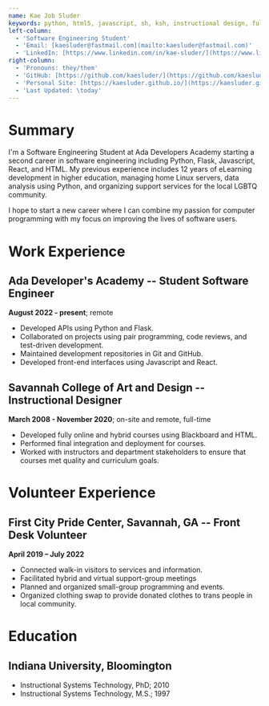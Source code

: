 ```yaml
---
name: Kae Job Sluder
keywords: python, html5, javascript, sh, ksh, instructional design, full-stack development
left-column:
  - 'Software Engineering Student'
  - 'Email: [kaesluder@fastmail.com](mailto:kaesluder@fastmail.com)'
  - 'LinkedIn: [https://www.linkedin.com/in/kae-sluder/](https://www.linkedin.com/in/kae-sluder/)'
right-column:
  - 'Pronouns: they/them'
  - 'GitHub: [https://github.com/kaesluder/](https://github.com/kaesluder/)'
  - 'Personal Site: [https://kaesluder.github.io/](https://kaesluder.github.io/)'
  - 'Last Updated: \today'
---
```


# Summary

I'm a Software Engineering Student at Ada Developers Academy starting a second
career in software engineering including  Python, Flask, Javascript, React, and
HTML. My previous experience includes 12 years of eLearning development in
higher education, managing home Linux servers, data analysis using Python, and
organizing support services for the local LGBTQ community.  

I hope to start a new career where I can combine my passion for computer
programming with my focus on improving the lives of software users. 

# Work Experience

## Ada Developer's Academy -- Student Software Engineer

**August 2022 - present**; remote

- Developed APIs using Python and Flask. 
- Collaborated on projects using pair programming, code reviews, and test-driven development.
- Maintained development repositories in Git and GitHub.
- Developed front-end interfaces using Javascript and React.

## Savannah College of Art and Design -- Instructional Designer

**March 2008 - November 2020**; on-site and remote, full-time

 - Developed fully online and hybrid courses using Blackboard and HTML. 
 - Performed final integration and deployment for courses.
 - Worked with instructors and department stakeholders to ensure that courses met quality and curriculum goals. 

# Volunteer Experience

##  First City Pride Center, Savannah, GA -- Front Desk Volunteer

**April 2019 – July 2022**

 - Connected walk-in visitors to services and information.
 - Facilitated hybrid and virtual support-group meetings
 - Planned and organized small-group programming and events.
 - Organized clothing swap to provide donated clothes to trans people in local community. 


# Education

## Indiana University, Bloomington

*   Instructional Systems Technology, PhD; 2010
*   Instructional Systems Technology, M.S.; 1997

